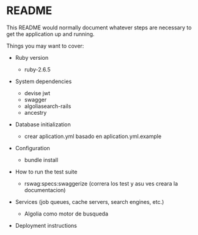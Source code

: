 # README

This README would normally document whatever steps are necessary to get the
application up and running.

Things you may want to cover:

* Ruby version
  - ruby-2.6.5

* System dependencies
  - devise jwt
  - swagger
  - algoliasearch-rails
  - ancestry
 
* Database initialization
  - crear aplication.yml basado en aplication.yml.example

* Configuration
  - bundle install
 
* How to run the test suite
  - rswag:specs:swaggerize (correra los test y asu ves creara la documentacion)
 
* Services (job queues, cache servers, search engines, etc.)
  - Algolia como motor de busqueda
  
* Deployment instructions
